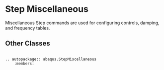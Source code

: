 # Step Miscellaneous

Miscellaneous Step commands are used for configuring controls, damping, and frequency tables.

## Other Classes

```{eval-rst}

.. autopackage:: abaqus.StepMiscellaneous
    :members:
```
